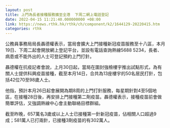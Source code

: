 ```yaml
---
layout: post
title: 上門為長者接種服務擴至全港  下周二網上電話登記
date: 2022-04-15 11:21:40.000000000 +08:00
link: https://news.rthk.hk/rthk/ch/component/k2/1644129-20220415.htm
categories: rthk
---
```


公務員事務局局長聶德權表示，當局會擴大上門接種新冠疫苗服務至十八區，本月19日、下周二起會開放網上登記平台，並設有電話查詢熱線5688 5234，長者、病患或不能外出的人士可登記預約上門打針。

聶德權在抗疫記者會說，上月30日起，當局在圍封強檢樓宇推出試點形式，為有關人士提供科興疫苗接種，截至本月14日，合共為13座樓宇的50名居民打針，包括42位70至98歲人士。

他指，預計本月26日起會展開為期8周的上門打針服務，每星期針對4至5個地區，在接種28日後，再安排上門接種第二劑疫苗。聶德權表示，接種疫苗前會做簡單評估，又強調熱線中心會主動聯絡目標群組。

截至昨晚，657萬名3歲或以上人士已接種第一針新冠疫苗，佔相關人口超過9成；581萬人已打兩針，已接種3劑疫苗的有302萬人。
